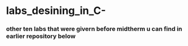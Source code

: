 # labs_desining_in_C-

### other ten labs that were givern before midtherm u can find in earlier repository below
